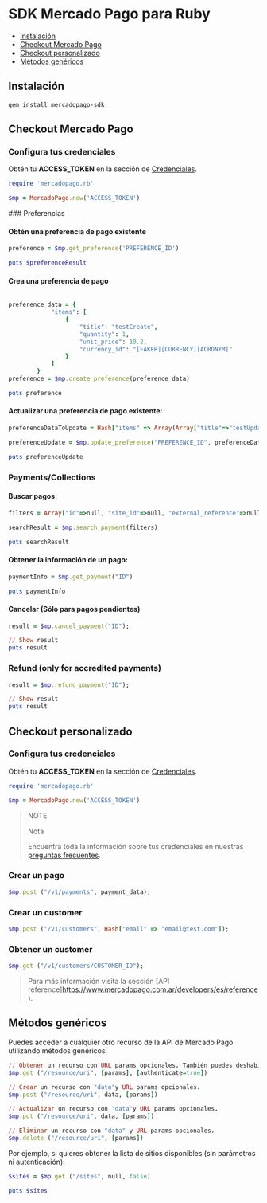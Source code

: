 # SDK Mercado Pago para Ruby


* [Instalación](#bookmark_instalación)
* [Checkout Mercado Pago](#bookmark_checkout_mercado_pago)
* [Checkout personalizado](#bookmark_checkout_personalizado)
* [Métodos genéricos](#bookmark_métodos_genéricos)


## Instalación

```gem install mercadopago-sdk```


## Checkout Mercado Pago

### Configura tus credenciales


Obtén tu **ACCESS_TOKEN** en la sección de [Credenciales]([FAKER][CREDENTIALS][URL]).


```ruby
require 'mercadopago.rb'

$mp = MercadoPago.new('ACCESS_TOKEN')
```

### Preferencias

#### Obtén una preferencia de pago existente

```ruby
preference = $mp.get_preference('PREFERENCE_ID')

puts $preferenceResult
```

#### Crea una preferencia de pago

```ruby

preference_data = {
			"items": [
				{
					"title": "testCreate",
					"quantity": 1,
					"unit_price": 10.2,
					"currency_id": "[FAKER][CURRENCY][ACRONYM]"
				}
			]
		}
preference = $mp.create_preference(preference_data)

puts preference
```

#### Actualizar una preferencia de pago existente:

```ruby
preferenceDataToUpdate = Hash["items" => Array(Array["title"=>"testUpdated", "quantity"=>1, "unit_price"=>2])]

preferenceUpdate = $mp.update_preference("PREFERENCE_ID", preferenceDataToUpdate)

puts preferenceUpdate
```

### Payments/Collections

#### Buscar pagos:

```ruby    
filters = Array["id"=>null, "site_id"=>null, "external_reference"=>null]

searchResult = $mp.search_payment(filters)

puts searchResult
```

#### Obtener la información de un pago:

```ruby
paymentInfo = $mp.get_payment("ID")

puts paymentInfo
```

#### Cancelar (Sólo para pagos pendientes)

```ruby
result = $mp.cancel_payment("ID");

// Show result
puts result
```

### Refund (only for accredited payments)

```ruby
result = $mp.refund_payment("ID");

// Show result
puts result
```

## Checkout personalizado

### Configura tus credenciales

Obtén tu **ACCESS_TOKEN** en la sección de [Credenciales]([FAKER][CREDENTIALS][URL]).


```ruby
require 'mercadopago.rb'

$mp = MercadoPago.new('ACCESS_TOKEN')
```

> NOTE
>
> Nota
>
> Encuentra toda la información sobre tus credenciales en nuestras [preguntas frecuentes](https://www.mercadopago.com.ar/developers/es/guides/faqs/credentials/). 


### Crear un pago

```ruby
$mp.post ("/v1/payments", payment_data);
```

### Crear un customer

```ruby
$mp.post ("/v1/customers", Hash["email" => "email@test.com"]);
```

### Obtener un customer

```ruby
$mp.get ("/v1/customers/CUSTOMER_ID");
```

> Para más información visita la sección [API reference]https://www.mercadopago.com.ar/developers/es/reference).

## Métodos genéricos

Puedes acceder a cualquier otro recurso de la API de Mercado Pago utilizando métodos genéricos:

```ruby
// Obtener un recurso con URL params opcionales. También puedes deshabilitar la autenticación para APIs públicas.
$mp.get ("/resource/uri", [params], [authenticate=true])

// Crear un recurso con "data"y URL params opcionales.
$mp.post ("/resource/uri", data, [params])

// Actualizar un recurso con "data"y URL params opcionales.
$mp.put ("/resource/uri", data, [params])

// Eliminar un recurso con "data" y URL params opcionales.
$mp.delete ("/resource/uri", [params])
```

Por ejemplo, si quieres obtener la lista de sitios disponibles (sin parámetros ni autenticación):

```ruby
$sites = $mp.get ("/sites", null, false)

puts $sites
```
